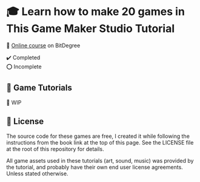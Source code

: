 # :mortar_board: Learn how to make 20 games in This Game Maker Studio Tutorial

:link: [Online course][course] on BitDegree

:heavy_check_mark: Completed  
:o: Incomplete

## :beginner: Game Tutorials

:construction: WIP

## :page_with_curl: License

The source code for these games are free, I created it while following the instructions from the book link at the top of this page. See the LICENSE file at the root of this repository for details.

All game assets used in these tutorials (art, sound, music) was provided by the tutorial, and probably have their own end user license agreements.
Unless stated otherwise.

[course]: https://www.bitdegree.org/course/game-maker-studio-tutorial
